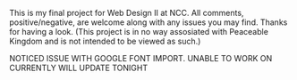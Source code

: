 This is my final project for Web Design II at NCC.
All comments, positive/negative, are welcome along with any issues you may find.
Thanks for having a look.
(This project is in no way assosiated with Peaceable Kingdom and is not intended to be viewed as such.)

NOTICED ISSUE WITH GOOGLE FONT IMPORT. UNABLE TO WORK ON CURRENTLY WILL UPDATE TONIGHT
